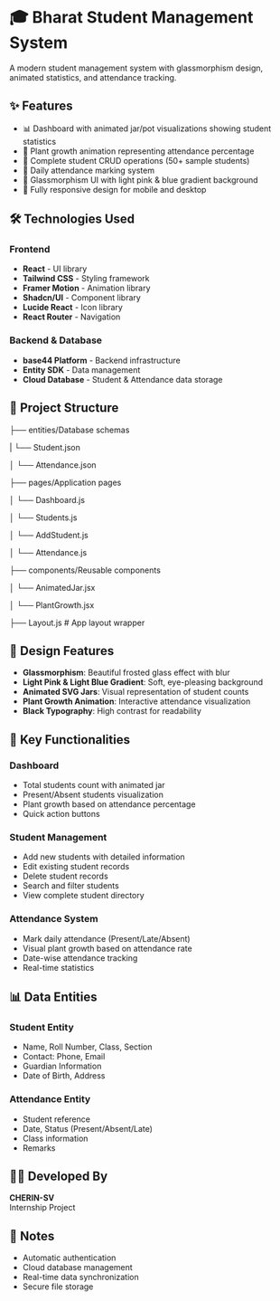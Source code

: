 # 🎓 Bharat Student Management System

A modern student management system with glassmorphism design, animated statistics, and attendance tracking.

## ✨ Features

- 📊 Dashboard with animated jar/pot visualizations showing student statistics
- 🌱 Plant growth animation representing attendance percentage
- 👥 Complete student CRUD operations (50+ sample students)
- 📅 Daily attendance marking system
- 🎨 Glassmorphism UI with light pink & blue gradient background
- 📱 Fully responsive design for mobile and desktop

## 🛠️ Technologies Used

### Frontend
- **React** - UI library
- **Tailwind CSS** - Styling framework
- **Framer Motion** - Animation library
- **Shadcn/UI** - Component library
- **Lucide React** - Icon library
- **React Router** - Navigation

### Backend & Database
- **base44 Platform** - Backend infrastructure
- **Entity SDK** - Data management
- **Cloud Database** - Student & Attendance data storage

## 📂 Project Structure

├── entities/Database schemas 

| └── Student.json 

│ └── Attendance.json 

├── pages/Application pages 

│ └── Dashboard.js

│ └── Students.js 

│ └── AddStudent.js 

│ └── Attendance.js 

├── components/Reusable components 

│    └──  AnimatedJar.jsx 

│    └── PlantGrowth.jsx

├── Layout.js # App layout wrapper


## 🎨 Design Features

- **Glassmorphism**: Beautiful frosted glass effect with blur
- **Light Pink & Light Blue Gradient**: Soft, eye-pleasing background
- **Animated SVG Jars**: Visual representation of student counts
- **Plant Growth Animation**: Interactive attendance visualization
- **Black Typography**: High contrast for readability

## 🚀 Key Functionalities

### Dashboard
- Total students count with animated jar
- Present/Absent students visualization
- Plant growth based on attendance percentage
- Quick action buttons

### Student Management
- Add new students with detailed information
- Edit existing student records
- Delete student records
- Search and filter students
- View complete student directory

### Attendance System
- Mark daily attendance (Present/Late/Absent)
- Visual plant growth based on attendance rate
- Date-wise attendance tracking
- Real-time statistics

## 📊 Data Entities

### Student Entity
- Name, Roll Number, Class, Section
- Contact: Phone, Email
- Guardian Information
- Date of Birth, Address

### Attendance Entity
- Student reference
- Date, Status (Present/Absent/Late)
- Class information
- Remarks

## 👨‍💻 Developed By

**CHERIN-SV**  
Internship Project

## 📝 Notes

- Automatic authentication
- Cloud database management
- Real-time data synchronization
- Secure file storage


